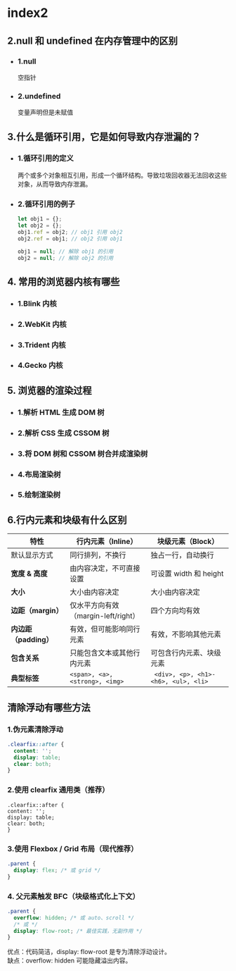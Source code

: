 # index2


## 2.null 和 undefined 在内存管理中的区别

- ### 1.null

  空指针

- ### 2.undefined

  变量声明但是未赋值

## 3.什么是循环引用，它是如何导致内存泄漏的？

- ### 1.循环引用的定义

  两个或多个对象相互引用，形成一个循环结构。导致垃圾回收器无法回收这些对象，从而导致内存泄漏。

- ### 2.循环引用的例子

  ```js
  let obj1 = {};
  let obj2 = {};
  obj1.ref = obj2; // obj1 引用 obj2
  obj2.ref = obj1; // obj2 引用 obj1

  obj1 = null; // 解除 obj1 的引用
  obj2 = null; // 解除 obj2 的引用
  ```

## 4. 常用的浏览器内核有哪些

- ### 1.Blink 内核
- ### 2.WebKit 内核
- ### 3.Trident 内核
- ### 4.Gecko 内核

## 5. 浏览器的渲染过程

- ### 1.解析 HTML 生成 DOM 树
- ### 2.解析 CSS 生成 CSSOM 树
- ### 3.将 DOM 树和 CSSOM 树合并成渲染树
- ### 4.布局渲染树
- ### 5.绘制渲染树

## 6.行内元素和块级有什么区别

| 特性                  | 行内元素（Inline）                  | 块级元素（Block）                    |
| --------------------- | ----------------------------------- | ------------------------------------ |
| 默认显示方式          | 同行排列，不换行                    | 独占一行，自动换行                   |
| **宽度 & 高度**       | 由内容决定，不可直接设置            | 可设置 width 和 height               |
| **大小**              | 大小由内容决定                      | 大小由内容决定                       |
| **边距（margin）**    | 仅水平方向有效（margin-left/right） | 四个方向均有效                       |
| **内边距（padding）** | 有效，但可能影响同行元素            | 有效，不影响其他元素                 |
| **包含关系**          | 只能包含文本或其他行内元素          | 可包含行内元素、块级元素             |
| **典型标签**          | `<span>, <a>, <strong>, <img>  `    | ` <div>, <p>, <h1>-<h6>, <ul>, <li>` |

## 清除浮动有哪些方法

### 1.伪元素清除浮动

```css
.clearfix::after {
  content: '';
  display: table;
  clear: both;
}
```

### 2.使用 clearfix 通用类（推荐）

```
.clearfix::after {
content: '';
display: table;
clear: both;
}
```

### 3.使用 Flexbox / Grid 布局（现代推荐）

```css
.parent {
  display: flex; /* 或 grid */
}
```

### 4. 父元素触发 BFC（块级格式化上下文）

```css
.parent {
  overflow: hidden; /* 或 auto、scroll */
  /* 或 */
  display: flow-root; /* 最佳实践，无副作用 */
}
```

优点：代码简洁，display: flow-root 是专为清除浮动设计。  
缺点：overflow: hidden 可能隐藏溢出内容。
